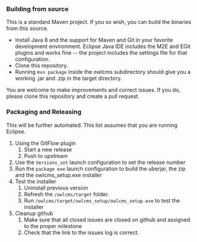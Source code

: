 ### Building from source

This is a standard Maven project.  If you so wish, you can build the binaries from this source.  

- Install Java 8 and the support for Maven and Git in your favorite development environment. Eclipse Java IDE includes the M2E and EGit plugins and works fine -- the project includes the settings file for that configuration.
- Clone this repository.
- Running ``mvn package`` inside the owlcms subdirectory should give you a working .jar and .zip in the target directory.

You are welcome to make improvements and correct issues.  If you do, please clone this repository and create a pull request.

### Packaging and Releasing

This will be further automated. This list assumes that you are running Eclipse.

1. Using the GitFlow plugin
   1. Start a new release
   2. Push to upstream
2. Use the `Versions_set` launch configuration to set the release number
3. Run the `package exe` launch configuration to build the uberjar, the zip and the owlcms_setup.exe installer
4. Test the installer
   1. Uninstall previous version
   2. Refresh the `/owlcms/target` folder.  
   3. Run `/owlcms/target/owlcms_setup/owlcms_setup.exe` to test the installer
5. Cleanup github
   1. Make sure that all closed issues are closed on github and assigned to the proper milestone
   2. Check that the link to the issues log is correct.
